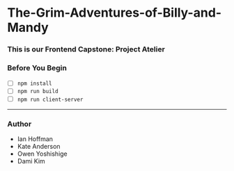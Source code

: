 # The-Grim-Adventures-of-Billy-and-Mandy
### This is our Frontend Capstone: Project Atelier

### Before You Begin
  - [ ] `npm install`
  - [ ] `npm run build`
  - [ ] `npm run client-server`

---
### Author
  * Ian Hoffman
  * Kate Anderson
  * Owen Yoshishige
  * Dami Kim

